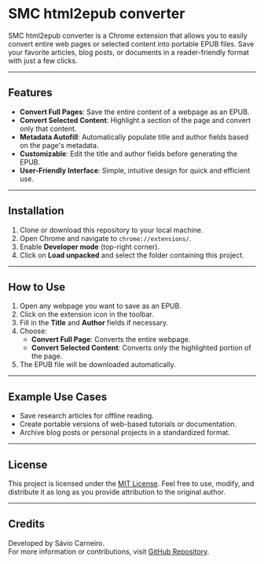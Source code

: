# SMC html2epub converter

SMC html2epub converter is a Chrome extension that allows you to easily convert entire web pages or selected content into portable EPUB files. Save your favorite articles, blog posts, or documents in a reader-friendly format with just a few clicks.

---

## Features

- **Convert Full Pages**: Save the entire content of a webpage as an EPUB.
- **Convert Selected Content**: Highlight a section of the page and convert only that content.
- **Metadata Autofill**: Automatically populate title and author fields based on the page's metadata.
- **Customizable**: Edit the title and author fields before generating the EPUB.
- **User-Friendly Interface**: Simple, intuitive design for quick and efficient use.

---

## Installation

1. Clone or download this repository to your local machine.
2. Open Chrome and navigate to `chrome://extensions/`.
3. Enable **Developer mode** (top-right corner).
4. Click on **Load unpacked** and select the folder containing this project.

---

## How to Use

1. Open any webpage you want to save as an EPUB.
2. Click on the extension icon in the toolbar.
3. Fill in the **Title** and **Author** fields if necessary.
4. Choose:
   - **Convert Full Page**: Converts the entire webpage.
   - **Convert Selected Content**: Converts only the highlighted portion of the page.
5. The EPUB file will be downloaded automatically.

---

## Example Use Cases

- Save research articles for offline reading.
- Create portable versions of web-based tutorials or documentation.
- Archive blog posts or personal projects in a standardized format.

---

## License

This project is licensed under the [MIT License](LICENSE). Feel free to use, modify, and distribute it as long as you provide attribution to the original author.

---

## Credits

Developed by Sávio Carneiro.  
For more information or contributions, visit [GitHub Repository](https://github.com/saviomotac/smc-html2epub-extension).
